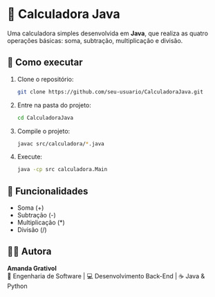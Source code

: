 # 🧮 Calculadora Java

Uma calculadora simples desenvolvida em **Java**, que realiza as quatro operações básicas: soma, subtração, multiplicação e divisão.

## 🚀 Como executar

1. Clone o repositório:
   ```bash
   git clone https://github.com/seu-usuario/CalculadoraJava.git
   ```

2. Entre na pasta do projeto:
   ```bash
   cd CalculadoraJava
   ```

3. Compile o projeto:
   ```bash
   javac src/calculadora/*.java
   ```

4. Execute:
   ```bash
   java -cp src calculadora.Main
   ```

## 🧠 Funcionalidades

- Soma (+)
- Subtração (-)
- Multiplicação (*)
- Divisão (/)

## 🧑‍💻 Autora
**Amanda Grativol**  
🚀 Engenharia de Software | 💻 Desenvolvimento Back-End | ☕ Java & Python
